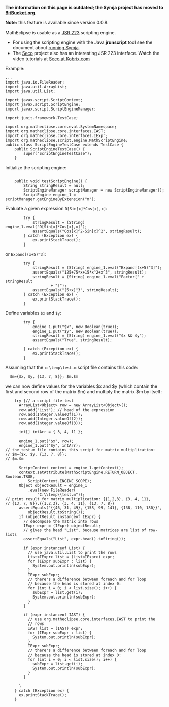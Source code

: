 **The information on this page is outdated; the Symja project has moved to [BitBucket.org](https://bitbucket.org/axelclk/symja_android_library).**

**Note:** this feature is available since version 0.0.8.

MathEclipse is usable as a [JSR 223](http://en.wikipedia.org/wiki/JSR_223) scripting engine.

  * For using the scripting engine with the Java **jrunscript** tool see the document about [running Symja](RunSymja.md).
  * The [Seco](http://code.google.com/p/seco/) project also has an interesting JSR 223 interface. Watch the video tutorials at [Seco at Kobrix.com](http://www.kobrix.com/seco.jsp)

Example:
```
...
import java.io.FileReader;
import java.util.ArrayList;
import java.util.List;

import javax.script.ScriptContext;
import javax.script.ScriptEngine;
import javax.script.ScriptEngineManager;

import junit.framework.TestCase;

import org.matheclipse.core.eval.SystemNamespace;
import org.matheclipse.core.interfaces.IAST;
import org.matheclipse.core.interfaces.IExpr;
import org.matheclipse.script.engine.MathScriptEngine;
public class ScriptEngineTestCase extends TestCase {
	public ScriptEngineTestCase() {
		super("ScriptEngineTestCase");
	}

```

Initialize the scripting engine:
```

	public void testScriptEngine() {
		String stringResult = null;
		ScriptEngineManager scriptManager = new ScriptEngineManager();
		ScriptEngine engine_1 = scriptManager.getEngineByExtension("m");

```

Evaluate a given expression `D[Sin[x]*Cos[x],x]`:
```
		try {
			stringResult = (String) engine_1.eval("D[Sin[x]*Cos[x],x]");
			assertEquals("Cos[x]^2-Sin[x]^2", stringResult);
		} catch (Exception ex) {
			ex.printStackTrace();
		}
```

or `Expand[(x+5)^3]`:
```
		try {
			stringResult = (String) engine_1.eval("Expand[(x+5)^3]");
			assertEquals("125+75*x+15*x^2+x^3", stringResult);
			stringResult = (String) engine_1.eval("Factor[" + stringResult
					+ "]");
			assertEquals("(5+x)^3", stringResult);
		} catch (Exception ex) {
			ex.printStackTrace();
		}
```

Define variables `$x` and `$y`:
```
		try {
			engine_1.put("$x", new Boolean(true));
			engine_1.put("$y", new Boolean(true));
			stringResult = (String) engine_1.eval("$x && $y");
			assertEquals("True", stringResult);

		} catch (Exception ex) {
			ex.printStackTrace();
		}
```

Assuming that the `c:\temp\test.m` script file contains this code:
```
  $m={$x, $y, {13, 7, 8}}; $m.$m
```

we can now define values for the variables $x and $y (which contain the first and second row of the matrix $m) and multiply the matrix $m by itself:
```
    try {// a script file test
      ArrayList<Object> row = new ArrayList<Object>();
      row.add("List"); // head of the expression
      row.add(Integer.valueOf(1));
      row.add(Integer.valueOf(2));
      row.add(Integer.valueOf(3));

      int[] intArr = { 3, 4, 11 };

      engine_1.put("$x", row);
      engine_1.put("$y", intArr);
// the test.m file contains this script for matrix multiplication:
// $m={$x, $y, {13, 7, 8}};
// $m.$m

      ScriptContext context = engine_1.getContext();
      context.setAttribute(MathScriptEngine.RETURN_OBJECT, Boolean.TRUE,
          ScriptContext.ENGINE_SCOPE);
      Object objectResult = engine_1
          .eval(new FileReader(
              "C:\\temp\\test.m"));
// print result for matrix multiplication: {{1,2,3}, {3, 4, 11},
// {13, 7, 8}}.{{1,2,3}, {3, 4, 11}, {13, 7, 8}}
      assertEquals("{{46, 31, 49}, {158, 99, 141}, {138, 110, 180}}",
          objectResult.toString());
      if (objectResult instanceof IExpr) {
        // decompose the matrix into rows
        IExpr expr = (IExpr) objectResult;
        // gives the head "List", because matrices are list of row-lists
        assertEquals("List", expr.head().toString());

        if (expr instanceof List) {
          // use java.util.List to print the rows
          List<IExpr> list = (List<IExpr>) expr;
          for (IExpr subExpr : list) {
            System.out.println(subExpr);
          }
          IExpr subExpr;
          // there's a difference between foreach and for loop
          // because the head is stored at index 0:
          for (int i = 0; i < list.size(); i++) {
            subExpr = list.get(i);
            System.out.println(subExpr);
          }
        }

        if (expr instanceof IAST) {
          // use org.matheclipse.core.interfaces.IAST to print the
          // rows
          IAST list = (IAST) expr;
          for (IExpr subExpr : list) {
            System.out.println(subExpr);
          }
          IExpr subExpr;
          // there's a difference between foreach and for loop
          // because the head is stored at index 0:
          for (int i = 0; i < list.size(); i++) {
            subExpr = list.get(i);
            System.out.println(subExpr);
          }
        }

      }
    } catch (Exception ex) {
      ex.printStackTrace();
    }
```